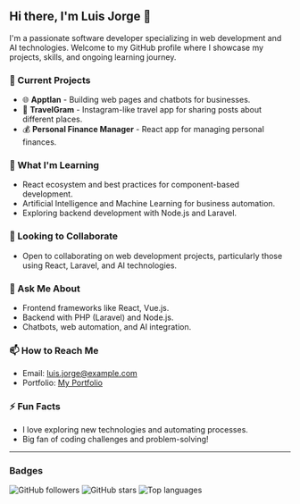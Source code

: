 ## Hi there, I'm Luis Jorge 👋

I'm a passionate software developer specializing in web development and AI technologies. Welcome to my GitHub profile where I showcase my projects, skills, and ongoing learning journey.

### 🔭 Current Projects
- 🌐 **Apptlan** - Building web pages and chatbots for businesses.
- 📱 **TravelGram** - Instagram-like travel app for sharing posts about different places.
- 💰 **Personal Finance Manager** - React app for managing personal finances.

### 🌱 What I'm Learning
- React ecosystem and best practices for component-based development.
- Artificial Intelligence and Machine Learning for business automation.
- Exploring backend development with Node.js and Laravel.

### 👯 Looking to Collaborate
- Open to collaborating on web development projects, particularly those using React, Laravel, and AI technologies.

### 💬 Ask Me About
- Frontend frameworks like React, Vue.js.
- Backend with PHP (Laravel) and Node.js.
- Chatbots, web automation, and AI integration.

### 📫 How to Reach Me
- Email: luis.jorge@example.com
- Portfolio: [My Portfolio](https://my-portfolio-phi-nine-31.vercel.app/)

### ⚡ Fun Facts
- I love exploring new technologies and automating processes.
- Big fan of coding challenges and problem-solving!

---

### Badges
![GitHub followers](https://img.shields.io/github/followers/Polarking3503?style=social)
![GitHub stars](https://img.shields.io/github/stars/Polarking3503?style=social)
![Top languages](https://img.shields.io/github/languages/top/Polarking3503/Apptlan)

